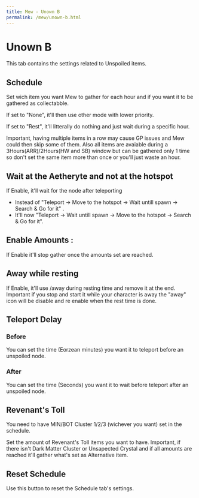 ```yaml
---
title: Mew - Unown B
permalink: /mew/unown-b.html
---
```


# Unown B
This tab contains the settings related to Unspoiled items.

## Schedule
Set wich item you want Mew to gather for each hour and if you want it to be gathered as collectabble.

If set to "None", it'll then use other mode with lower priority.

If set to "Rest", it'll litterally do nothing and just wait during a specific hour.

Important, having multiple items in a row may cause GP issues and Mew could then skip some of them. Also all items are avaiable during a 3Hours(ARR)/2Hours(HW and SB) window but can be gathered only 1 time so don't set the same item more than once or you'll just waste an hour.

## Wait at the Aetheryte and not at the hotspot
If Enable, it'll wait for the node after teleporting
 * Instead of "Teleport -> Move to the hotspot -> Wait untill spawn -> Search & Go for it" .
 * It'll now "Teleport -> Wait untill spawn -> Move to the hotspot -> Search & Go for it".

## Enable Amounts :
If Enable it'll stop gather once the amounts set are reached.

## Away while resting
If Enable, it'll use /away during resting time and remove it at the end. Important if you stop and start it while your character is away the "away" icon will be disable and re enable when the rest time is done.

## Teleport Delay
### Before
You can set the time (Eorzean minutes) you want it to teleport before an unspoiled node.

### After
You can set the time (Seconds) you want it to wait before teleport after an unspoiled node.

## Revenant's Toll
You need to have MIN/BOT Cluster 1/2/3 (wichever you want) set in the schedule.

Set the amount of Revenant's Toll items you want to have. Important, if there isn't Dark Matter Cluster or Unsapected Crystal and if all amounts are reached it'll gather what's set as Alternative item.

## Reset Schedule
Use this button to reset the Schedule tab's settings.
